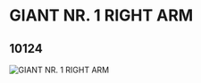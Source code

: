 # GIANT NR. 1 RIGHT ARM
## 10124
![GIANT NR. 1 RIGHT ARM](https://lc-www-live-s.legocdn.com/media/bricks/5/2/6005099.jpg)